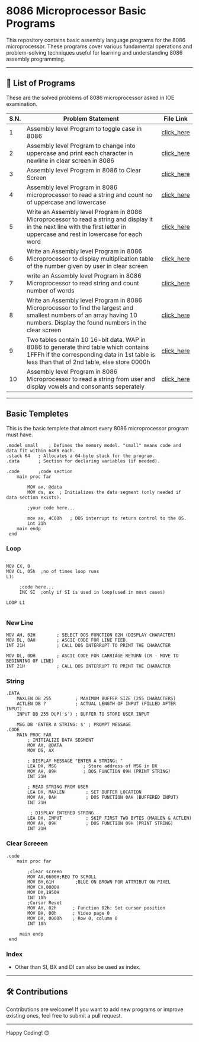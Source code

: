 # 8086 Microprocessor Basic Programs

This repository contains basic assembly language programs for the 8086 microprocessor. These programs cover various fundamental operations and problem-solving techniques useful for learning and understanding 8086 assembly programming.

---

## 📂 List of Programs  
These are the solved problems of 8086 microprocessor asked in IOE examination.

| S.N.  | Problem Statement | File Link |
|----|------------------|-----------|
| 1  | Assembly level Program to toggle case in 8086 | [click_here](toggle_case.asm) |
| 2  | Assembly level Program to change into uppercase and print each character in newline in clear screen in 8086| [click_here](each_letter_newline.asm) |  
| 3  | Assembly level Program in 8086 to Clear Screen| [click_here](clear_screen.asm) |  
| 4  | Assembly level Program in 8086 microprocessor to read a string and count no of uppercase and lowercase| [click_here](count_upper_lower_case.asm) |  
| 5  | Write an Assembly level Program in 8086 Microprocessor to read a string and display it in the next line with the first letter in uppercase and rest in lowercase for each word| [click_here](first_letter_uppercase.asm) |  
| 6  | Write an Assembly level Program in 8086 Microprocessor to display multiplication table of the number given by user in clear screen| [click_here](multiplication_table.asm) |  
| 7  | write an Assembly level Program in 8086 Microprocessor to read string and count number of words| [click_here](no_of_word.asm) |  
| 8  | Write an Assembly level Program in 8086 Microprocessor to find the largest and smallest numbers of an array having 10 numbers. Display the found numbers in the clear screen| [click_here](smallest_and_largest.asm) | 
| 9  | Two tables contain 10 16-bit data. WAP in 8086 to generate third table which contains 1FFFh if the corresponding data in 1st table is less than that of 2nd table, else store 0000h| [click_here](table_problem.asm) |  
| 10 | Assembly level Program in 8086 Microprocessor to read a string from user and display vowels and consonants seperately| [click_here](vowel_and_cons.asm) |  

---

## Basic Templetes
This is the basic templete that almost every 8086 microprocessor program must have.
```assembly
.model small	; Defines the memory model. "small" means code and data fit within 64KB each.
.stack 64	; Allocates a 64-byte stack for the program. 
.data		; Section for declaring variables (if needed).

.code		;code section
    main proc far 
        
        MOV ax, @data
        MOV ds, ax	; Initializes the data segment (only needed if data section exists).

        ;your code here...
     
        mov ax, 4C00h	; DOS interrupt to return control to the OS.
        int 21h    
    main endp
 end
```

### Loop

```Assembly

MOV CX, 0
MOV CL, 05h  ;no of times loop runs 
L1:
 
     ;code here...
     INC SI  ;only if SI is used in loop(used in most cases)

LOOP L1
            
```

### New Line
```Assembly
MOV AH, 02H        ; SELECT DOS FUNCTION 02H (DISPLAY CHARACTER)
MOV DL, 0AH        ; ASCII CODE FOR LINE FEED.
INT 21H            ; CALL DOS INTERRUPT TO PRINT THE CHARACTER

MOV DL, 0DH        ; ASCII CODE FOR CARRIAGE RETURN (CR - MOVE TO BEGINNING OF LINE)
INT 21H            ; CALL DOS INTERRUPT TO PRINT THE CHARACTER    
```

### String
```Assembly
.DATA  
    MAXLEN DB 255         ; MAXIMUM BUFFER SIZE (255 CHARACTERS)  
    ACTLEN DB ?           ; ACTUAL LENGTH OF INPUT (FILLED AFTER INPUT)  
    INPUT DB 255 DUP('$') ; BUFFER TO STORE USER INPUT

    MSG DB 'ENTER A STRING: $' ; PROMPT MESSAGE
.CODE  
    MAIN PROC FAR  
        ; INITIALIZE DATA SEGMENT  
        MOV AX, @DATA  
        MOV DS, AX  

        ; DISPLAY MESSAGE "ENTER A STRING: "  
        LEA DX, MSG          ; Store address of MSG in DX
        MOV AH, 09H          ; DOS FUNCTION 09H (PRINT STRING)  
        INT 21H  

        ; READ STRING FROM USER  
        LEA DX, MAXLEN        ; SET BUFFER LOCATION  
        MOV AH, 0AH           ; DOS FUNCTION 0AH (BUFFERED INPUT)  
        INT 21H

         ; DISPLAY ENTERED STRING  
        LEA DX, INPUT         ; SKIP FIRST TWO BYTES (MAXLEN & ACTLEN)  
        MOV AH, 09H           ; DOS FUNCTION 09H (PRINT STRING)  
        INT 21H  

```

### Clear Screeen
```Assembly
.code
    main proc far 
        
        ;clear screen
        MOV AX,0600H;REQ TO SCROLL
    	MOV BH,61H        ;BLUE ON BROWN FOR ATTRIBUT ON PIXEL 
    	MOV CX,0000H
    	MOV DX,1950H
    	INT 10h
    	;Cursor Reset
    	MOV AH, 02h      ; Function 02h: Set cursor position
    	MOV BH, 00h      ; Video page 0
    	MOV DX, 0000h    ; Row 0, column 0
        INT 10h

     main endp
 end
```

### Index  
- Other than SI, BX and DI can also be used as index.
---

## 🛠️ Contributions
Contributions are welcome! If you want to add new programs or improve existing ones, feel free to submit a pull request.

---
Happy Coding! 😊
